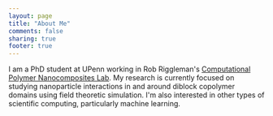 ```yaml
---
layout: page
title: "About Me"
comments: false
sharing: true
footer: true
---
```


I am a PhD student at UPenn working in Rob Riggleman's [Computational Polymer Nanocomposites Lab](http://rrgroup.seas.upenn.edu). My research is currently focused on studying nanoparticle interactions in and around diblock copolymer domains using field theoretic simulation. I'm also interested in other types of scientific computing, particularly machine learning.
